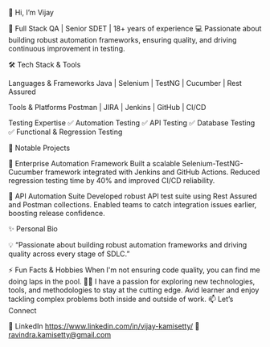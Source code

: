 👋 Hi, I’m Vijay

🚀 Full Stack QA | Senior SDET | 18+ years of experience 
💻 Passionate about building robust automation frameworks, ensuring quality, and driving continuous improvement in testing.

🛠️ Tech Stack & Tools

Languages & Frameworks Java | Selenium | TestNG | Cucumber | Rest Assured

Tools & Platforms Postman | JIRA | Jenkins | GitHub | CI/CD

Testing Expertise ✅ Automation Testing ✅ API Testing ✅ Database Testing ✅ Functional & Regression Testing

🌟 Notable Projects

🔹 Enterprise Automation Framework Built a scalable Selenium-TestNG-Cucumber framework integrated with Jenkins and GitHub Actions. Reduced regression testing time by 40% and improved CI/CD reliability.

🔹 API Automation Suite Developed robust API test suite using Rest Assured and Postman collections. Enabled teams to catch integration issues earlier, boosting release confidence.

✨ Personal Bio

💡 “Passionate about building robust automation frameworks and driving quality across every stage of SDLC.”

⚡ Fun Facts & Hobbies
When I'm not ensuring code quality, you can find me doing laps in the pool. 🏊‍♂️
I have a passion for exploring new technologies, tools, and methodologies to stay at the cutting edge.
Avid learner and enjoy tackling complex problems both inside and outside of work.
📫 Let’s Connect

💼 LinkedIn https://www.linkedin.com/in/vijay-kamisetty/ 📧 ravindra.kamisetty@gmail.com
